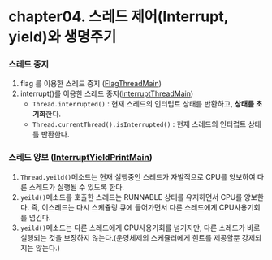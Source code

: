 # chapter04. 스레드 제어(Interrupt, yield)와 생명주기

### 스레드 중지
1. flag 를 이용한 스레드 중지 ([FlagThreadMain](FlagPrintMain.java))
2. interrupt()를 이용한 스레드 중지([InterruptThreadMain](InterruptPrintMain.java))
   - `Thread.interrupted()` : 현재 스레드의 인터럽트 상태를 반환하고, **상태를 초기화**한다.
   - `Thread.currentThread().isInterrupted()` : 현재 스레드의 인터럽트 상태를 반환한다.

### 스레드 양보 ([InterruptYieldPrintMain](InterruptYieldPrintMain.java))
1. `Thread.yeild()`메소드는 현재 실행중인 스레드가 자발적으로 CPU를 양보하여 다른 스레드가 실행될 수 있도록 한다.
2. `yeild()`메소드를 호출한 스레드는 RUNNABLE 상태를 유지하면서 CPU를 양보한다. 즉, 이스레드는 다시 스케쥴링 큐에 들어가면서 다른 스레드에게 CPU사용기회를 넘긴다.
3. `yeild()`메소드는 다른 스레드에게 CPU사용기회를 넘기지만, 다른 스레드가 바로 실행되는 것을 보장하지 않는다.(운영체제의 스케쥴러에게 힌트를 제공할뿐 강제되지는 않는다.)